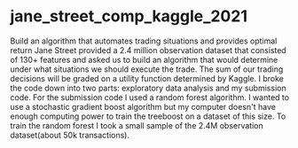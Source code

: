 # jane_street_comp_kaggle_2021
Build an algorithm that automates trading situations and provides optimal return
Jane Street provided a 2.4 million observation dataset that consisted of 130+ features and asked us to build an algorithm that would determine under what situations we should execute the trade. The sum of our trading decisions will be graded on a utility function determined by Kaggle. 
I broke the code down into two parts: exploratory data analysis and my submission code. For the submission code I used a random forest algorithm. I wanted to use a stochastic gradient boost algorithm but my computer doesn't have enough computing power to train the treeboost on a dataset of this size. To train the random forest I took a small sample of the 2.4M observation dataset(about 50k transactions).
